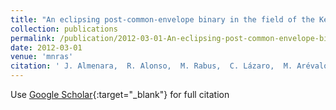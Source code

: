 ```yaml
---
title: "An eclipsing post-common-envelope binary in the field of the Kepler mission"
collection: publications
permalink: /publication/2012-03-01-An-eclipsing-post-common-envelope-binary-in-the-field-of-the-Kepler-mission
date: 2012-03-01
venue: 'mnras'
citation: ' J. Almenara,  R. Alonso,  M. Rabus,  C. Lázaro,  M. Arévalo,  J. Belmonte,  H. Deeg,  T. Brown,  H. Vázquez Ramió, &quot;An eclipsing post-common-envelope binary in the field of the Kepler mission.&quot; mnras, 2012.'
---
```

Use [Google Scholar](https://scholar.google.com/scholar?q=An+eclipsing+post+common+envelope+binary+in+the+field+of+the+Kepler+mission){:target="_blank"} for full citation